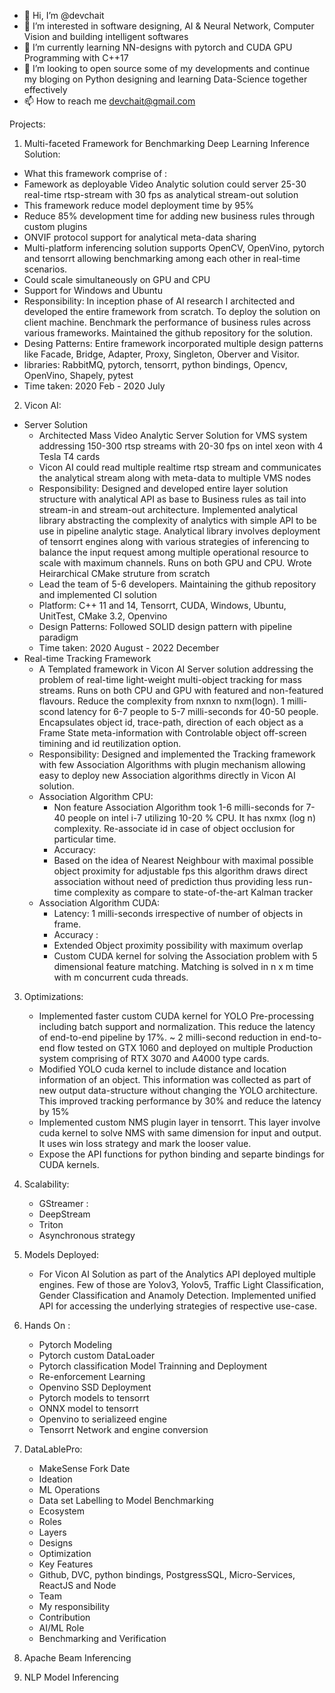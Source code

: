 - 👋 Hi, I’m @devchait
- 👀 I’m interested in software designing, AI & Neural Network, Computer Vision and building intelligent softwares
- 🌱 I’m currently learning NN-designs with pytorch and CUDA GPU Programming with C++17
- 💞️ I’m looking to open source some of my developments and continue my bloging on Python designing and learning Data-Science together effectively
- 📫 How to reach me devchait@gmail.com

<!---
devchait/devchait is a ✨ special ✨ repository because its `README.md` (this file) appears on your GitHub profile.
You can click the Preview link to take a look at your changes.
--->

Projects:
1. Multi-faceted Framework for Benchmarking Deep Learning Inference Solution:
  - What this framework comprise of :
  - Famework as deployable Video Analytic solution could server 25-30 real-time rtsp-stream with 30 fps as analytical stream-out solution
  - This framework reduce model deployment time by 95%
  - Reduce 85% development time for adding new business rules through custom plugins
  - ONVIF protocol support for analytical meta-data sharing
  - Multi-platform inferencing solution supports OpenCV, OpenVino, pytorch and tensorrt allowing benchmarking among each other in real-time scenarios.
  - Could scale simultaneously on GPU and CPU
  - Support for Windows and Ubuntu
  - Responsibility: In inception phase of AI research I architected and developed the entire framework from scratch. To deploy the solution on client machine. Benchmark the performance of business rules across various frameworks. Maintained the github repository for the solution.
  - Desing Patterns: Entire framework incorporated multiple design patterns like Facade, Bridge, Adapter, Proxy, Singleton, Oberver and Visitor.
  - libraries: RabbitMQ, pytorch, tensorrt, python bindings, Opencv, OpenVino, Shapely, pytest
  - Time taken: 2020 Feb - 2020 July
2. Vicon AI:
  - Server Solution
      - Architected Mass Video Analytic Server Solution for VMS system addressing 150-300 rtsp streams with 20-30 fps on intel xeon with 4 Tesla T4 cards
      - Vicon AI could read multiple realtime rtsp stream and communicates the analytical stream along with meta-data to multiple VMS nodes
      - Responsibility: Designed and developed entire layer solution structure with analytical API as base to Business rules as tail into stream-in and stream-out architecture. Implemented analytical library abstracting the complexity of analytics with simple API to be use in pipeline analytic stage. Analytical library involves deployment of tensorrt engines along with various strategies of inferencing to balance the input request among multiple operational resource to scale with maximum channels. Runs on both GPU and CPU. Wrote Heirarchical CMake struture from scratch
      - Lead the team of 5-6 developers. Maintaining the github repository and implemented CI solution
      - Platform: C++ 11 and 14, Tensorrt, CUDA, Windows, Ubuntu, UnitTest, CMake 3.2, Openvino
      - Design Patterns: Followed SOLID design pattern with pipeline paradigm
      - Time taken: 2020 August - 2022 December
  -  Real-time Tracking Framework
        - A Templated framework in Vicon AI Server solution addressing the problem of real-time light-weight multi-object tracking for mass streams. Runs on both CPU and GPU with featured and non-featured flavours. Reduce the complexity from nxnxn to nxm(logn). 1 milli-scond latency for 6-7 people to 5-7 milli-seconds for 40-50 people. Encapsulates object id, trace-path, direction of each object as a Frame State meta-information with Controlable object off-screen timining and id reutilization option. 
        - Responsibility: Designed and implemented the Tracking framework with few Association Algorithms with plugin mechanism allowing easy to deploy new Association algorithms directly in Vicon AI solution.
        - Association Algorithm CPU:
          - Non feature Association Algorithm took 1-6 milli-seconds for 7-40 people on intel i-7 utilizing 10-20 % CPU. It has nxmx (log n) complexity. Re-associate id in case of object occlusion for particular time. 
          - Accuracy: 
          - Based on the idea of Nearest Neighbour with maximal possible object proximity for adjustable fps this algorithm draws direct association without need of prediction thus providing less run-time complexity as compare to state-of-the-art Kalman tracker
        - Association Algorithm CUDA:
          - Latency: 1 milli-seconds irrespective of number of objects in frame.
          - Accuracy : 
          - Extended Object proximity possibility with maximum overlap 
          - Custom CUDA kernel for solving the Association problem with 5 dimensional feature matching. Matching is solved in n x m time with m concurrent cuda threads.
 3. Optimizations:
    - Implemented faster custom CUDA kernel for YOLO Pre-processing including batch support and normalization. This reduce the latency of end-to-end pipeline by 17%. ~ 2 milli-second reduction in end-to-end flow tested on GTX 1060 and deployed on multiple Production system comprising of RTX 3070 and A4000 type cards.
    - Modified YOLO cuda kernel to include distance and location information of an object. This information was collected as part of new output data-structure without changing the YOLO architecture. This improved tracking performance by 30% and reduce the latency by 15%
    - Implemented custom NMS plugin layer in tensorrt. This layer involve cuda kernel to solve NMS with same dimension for input and output. It uses win loss strategy and mark the looser value.
    - Expose the API functions for python binding and separte bindings for CUDA kernels. 

 4. Scalability:
    - GStreamer : 
    - DeepStream
    - Triton
    - Asynchronous strategy
5. Models Deployed:
    - For Vicon AI Solution as part of the Analytics API deployed multiple engines. Few of those are Yolov3, Yolov5, Traffic Light Classification, Gender Classification and Anamoly Detection. Implemented unified API for accessing the underlying strategies of respective use-case.
6. Hands On :
    - Pytorch Modeling
    - Pytorch custom DataLoader
    - Pytorch classification Model Trainning and Deployment
    - Re-enforcement Learning
    - Openvino SSD Deployment
    - Pytorch models to tensorrt
    - ONNX model to tensorrt
    - Openvino to serializeed engine
    - Tensorrt Network and engine conversion
7. DataLablePro:
    - MakeSense Fork Date
    - Ideation
    - ML Operations
    - Data set Labelling to Model Benchmarking
    - Ecosystem
    - Roles
    - Layers
    - Designs
    - Optimization
    - Key Features
    - Github, DVC, python bindings, PostgressSQL, Micro-Services, ReactJS and Node
    - Team
    - My responsibility
    - Contribution
    - AI/ML Role
    - Benchmarking and Verification
8. Apache Beam Inferencing
9. NLP Model Inferencing

   
  
      
    
    
